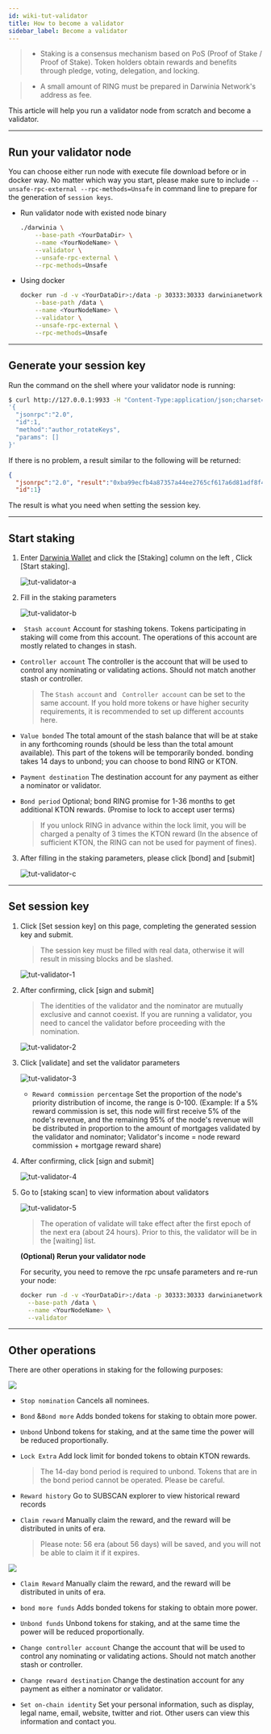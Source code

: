 ```yaml
---
id: wiki-tut-validator
title: How to become a validator
sidebar_label: Become a validator
---
```

> - Staking is a consensus mechanism based on PoS (Proof of Stake / Proof of Stake). Token holders obtain rewards and benefits through pledge, voting, delegation, and locking.

> - A small amount of RING must be prepared in Darwinia Network's address as fee.

This article will help you run a validator node from scratch and become a validator.

<hr />

## Run your validator node

You can choose either run node with execute file download before or in docker way. No matter which way you start, please make sure 
to include `--unsafe-rpc-external --rpc-methods=Unsafe` in command line to prepare for the generation of `session keys`.

- Run validator node with existed node binary
  
  ```sh
  ./darwinia \
      --base-path <YourDataDir> \
      --name <YourNodeName> \
      --validator \
      --unsafe-rpc-external \
      --rpc-methods=Unsafe
	```  

- Using docker
  
  ```bash
  docker run -d -v <YourDataDir>:/data -p 30333:30333 darwinianetwork/darwinia:v0.7.0 \
	  --base-path /data \
  	  --name <YourNodeName> \
      --validator \
  	  --unsafe-rpc-external \
  	  --rpc-methods=Unsafe
    ```

<hr />

## Generate your session key

Run the command on the shell where your validator node is running:

```sh
$ curl http://127.0.0.1:9933 -H "Content-Type:application/json;charset=utf-8" -d \
'{
  "jsonrpc":"2.0",
  "id":1,
  "method":"author_rotateKeys",
  "params": []
}'
```

If there is no problem, a result similar to the following will be returned:

```json
{
  "jsonrpc":"2.0", "result":"0xba99ecfb4a87357a44ee2765cf617a6d81adf8f43e522db52e348d2f9d45ccde12d53d562e14bb18522fbc3032b786f44b2b92240f4756386d4baec68bbfb882bbabcce1440c84d7f5b67c8ecb956345100d5dbd07adfeba3d9482f95d9dec6c68d085323e61590f850c38244dd2c2bc4055548d9edfd0471f47da7667c17fe8",
  "id":1}
```

The result is what you need when setting the session key.

<hr />

## Start staking

1. Enter [Darwinia Wallet](https://apps.darwinia.network) and click the [Staking] column on the left , Click [Start staking].
   
   ![tut-validator-a](assets/tut-validator-a.png)


2. Fill in the staking parameters
   
   ![tut-validator-b](assets/tut-validator-b.png)
   
  - ` Stash account` Account for stashing tokens. Tokens participating in staking will come from this account. The operations of this account are mostly related to changes in stash.
  - `Controller account`  The controller is the account that will be used to control any nominating or validating actions. Should not match another stash or controller.
     
	 > The `Stash account` and ` Controller account` can be set to the same account. If you hold more tokens or have higher security requirements, it is recommended to set up different accounts here.

  - `Value bonded` The total amount of the stash balance that will be at stake in any forthcoming rounds (should be less than the total amount available).  This part of the tokens will be temporarily bonded. bonding takes 14 days to unbond; you can choose to bond RING or KTON.
  - `Payment destination` The destination account for any payment as either a nominator or validator.
  - `Bond period` Optional; bond RING promise for 1-36 months to get additional KTON rewards. (Promise to lock to accept user terms)

     > If you unlock RING in advance within the lock limit, you will be charged a penalty of 3 times the KTON reward (In the absence of sufficient KTON, the RING can not be used for payment of fines).

3. After filling in the staking parameters, please click [bond] and [submit]
   
   ![tut-validator-c](assets/tut-validator-c.png)

<hr />

## Set session key

1. Click [Set session key] on this page, completing the generated session key and submit. 
    
	> The session key must be filled with real data, otherwise it will result in missing blocks and be slashed.
	
	![tut-validator-1](assets/tut-validator-1.png)

2. After confirming, click [sign and submit] 
   
   > The identities of the validator and the nominator are mutually exclusive and cannot coexist. If you are running a validator, you need to cancel the validator before proceeding with the nomination.
   
   ![tut-validator-2](assets/tut-validator-2.png)

3. Click [validate] and set the validator parameters
   
   ![tut-validator-3](assets/tut-validator-3.png)
   
   - `Reward commission percentage` Set the proportion of the node's priority distribution of income, the range is 0-100. (Example: If a 5% reward commission is set, this node will first receive 5% of the node's revenue, and the remaining 95% of the node's revenue will be distributed in proportion to the amount of mortgages validated by the validator and nominator; Validator's income = node reward commission + mortgage reward share)
  
4. After confirming, click [sign and submit]
   
   ![tut-validator-4](assets/tut-validator-4.png)

5. Go to [staking scan] to view information about validators
   
   ![tut-validator-5](assets/tut-validator-5.png)
   
     > The operation of validate will take effect after the first epoch of the next era (about 24 hours). Prior to this, the validator will be in the [waiting] list.
	
	**(Optional) Rerun your validator node**
	
	For security, you need to remove the rpc unsafe parameters and re-run your node:

   ```bash
   docker run -d -v <YourDataDir>:/data -p 30333:30333 darwinianetwork/darwinia:v0.7.0 \
     --base-path /data \
     --name <YourNodeName> \
   	 --validator
   ```

<hr />

## Other operations

There are other operations in staking for the following purposes:

![](assets/wiki-tut-validator-6-en.png)

- `Stop nomination` Cancels all nominees.

- `Bond` &`Bond more` Adds bonded tokens for staking to obtain more power.

- `Unbond` Unbond tokens for staking, and at the same time the power will be reduced proportionally.

- `Lock Extra` Add lock limit for bonded tokens to obtain KTON rewards.

  > The 14-day bond period is required to unbond. Tokens that are in the bond period cannot be operated. Please be careful.

- `Reward history` Go to SUBSCAN explorer to view historical reward records

- `Claim reward` Manually claim the reward, and the reward will be distributed in units of era.

  > Please note: 56 era (about 56 days) will be saved, and you will not be able to claim it if it expires.

![](assets/wiki-tut-validator-7-en.png)

- `Claim Reward` Manually claim the reward, and the reward will be distributed in units of era.
  
- `bond more funds` Adds bonded tokens for staking to obtain more power.
  
- `Unbond funds` Unbond tokens for staking, and at the same time the power will be reduced proportionally. 
  
- `Change controller account` Change the account  that will be used to control any nominating or validating actions. Should not match another stash or controller.
  
- `Change reward destination` Change the destination account for any payment as either a nominator or validator.
  
- `Set on-chain identity` Set your personal information, such as display, legal name, email, website, twitter and riot. Other users can view this information and contact you.


